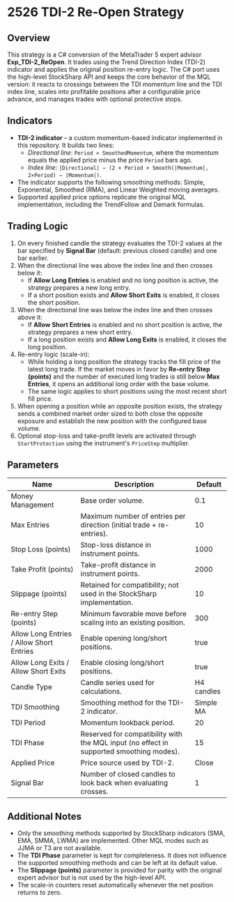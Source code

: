 # 2526 TDI-2 Re-Open Strategy

## Overview
This strategy is a C# conversion of the MetaTrader 5 expert advisor **Exp_TDI-2_ReOpen**. It trades using the Trend Direction Index (TDI-2) indicator and applies the original position re-entry logic. The C# port uses the high-level StockSharp API and keeps the core behavior of the MQL version: it reacts to crossings between the TDI momentum line and the TDI index line, scales into profitable positions after a configurable price advance, and manages trades with optional protective stops.

## Indicators
- **TDI-2 indicator** – a custom momentum-based indicator implemented in this repository. It builds two lines:
  - *Directional line*: `Period × SmoothedMomentum`, where the momentum equals the applied price minus the price `Period` bars ago.
  - *Index line*: `|Directional| − (2 × Period × Smooth(|Momentum|, 2×Period) − |Momentum|)`.
- The indicator supports the following smoothing methods: Simple, Exponential, Smoothed (RMA), and Linear Weighted moving averages.
- Supported applied price options replicate the original MQL implementation, including the TrendFollow and Demark formulas.

## Trading Logic
1. On every finished candle the strategy evaluates the TDI-2 values at the bar specified by **Signal Bar** (default: previous closed candle) and one bar earlier.
2. When the directional line was above the index line and then crosses below it:
   - If **Allow Long Entries** is enabled and no long position is active, the strategy prepares a new long entry.
   - If a short position exists and **Allow Short Exits** is enabled, it closes the short position.
3. When the directional line was below the index line and then crosses above it:
   - If **Allow Short Entries** is enabled and no short position is active, the strategy prepares a new short entry.
   - If a long position exists and **Allow Long Exits** is enabled, it closes the long position.
4. Re-entry logic (scale-in):
   - While holding a long position the strategy tracks the fill price of the latest long trade. If the market moves in favor by **Re-entry Step (points)** and the number of executed long trades is still below **Max Entries**, it opens an additional long order with the base volume.
   - The same logic applies to short positions using the most recent short fill price.
5. When opening a position while an opposite position exists, the strategy sends a combined market order sized to both close the opposite exposure and establish the new position with the configured base volume.
6. Optional stop-loss and take-profit levels are activated through `StartProtection` using the instrument's `PriceStep` multiplier.

## Parameters
| Name | Description | Default |
| --- | --- | --- |
| Money Management | Base order volume. | 0.1 |
| Max Entries | Maximum number of entries per direction (initial trade + re-entries). | 10 |
| Stop Loss (points) | Stop-loss distance in instrument points. | 1000 |
| Take Profit (points) | Take-profit distance in instrument points. | 2000 |
| Slippage (points) | Retained for compatibility; not used in the StockSharp implementation. | 10 |
| Re-entry Step (points) | Minimum favorable move before scaling into an existing position. | 300 |
| Allow Long Entries / Allow Short Entries | Enable opening long/short positions. | true |
| Allow Long Exits / Allow Short Exits | Enable closing long/short positions. | true |
| Candle Type | Candle series used for calculations. | H4 candles |
| TDI Smoothing | Smoothing method for the TDI-2 indicator. | Simple MA |
| TDI Period | Momentum lookback period. | 20 |
| TDI Phase | Reserved for compatibility with the MQL input (no effect in supported smoothing modes). | 15 |
| Applied Price | Price source used by TDI-2. | Close |
| Signal Bar | Number of closed candles to look back when evaluating crosses. | 1 |

## Additional Notes
- Only the smoothing methods supported by StockSharp indicators (SMA, EMA, SMMA, LWMA) are implemented. Other MQL modes such as JJMA or T3 are not available.
- The **TDI Phase** parameter is kept for completeness. It does not influence the supported smoothing methods and can be left at its default value.
- The **Slippage (points)** parameter is provided for parity with the original expert advisor but is not used by the high-level API.
- The scale-in counters reset automatically whenever the net position returns to zero.
